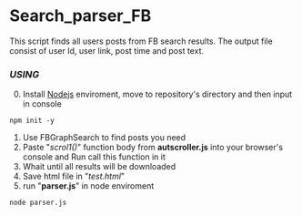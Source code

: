 # Search_parser_FB 
This script finds all users posts from FB search results. The output file consist of user Id, user link, post time and post text.

### ***USING***
0) Install [Nodejs](https://nodejs.org/en/download/) enviroment, move to repository's directory and then input in console
```
npm init -y
```
1) Use FBGraphSearch to find posts you need
2) Paste "*scrol1()*" function body from **autscroller.js** into your browser's console and Run call this function in it
3) Whait until all results will be downloaded
4) Save html file in "*test.html*"
5) run "**parser.js**" in node enviroment 
```
node parser.js
```

